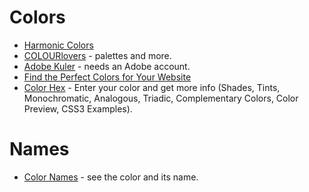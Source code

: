 # Colors

* [Harmonic Colors](http://harmonicolors.com/)
* [COLOURlovers](http://www.colourlovers.com/) - palettes and more.
* [Adobe Kuler](https://kuler.adobe.com/explore) - needs an Adobe account.
* [Find the Perfect Colors for Your Website](http://vandelaydesign.com/blog/design/find-the-perfect-colors-for-your-website/)
* [Color Hex](http://www.color-hex.com/color/cccc99) - Enter your color and get more info (Shades, Tints, Monochromatic, Analogous, Triadic, Complementary Colors, Color Preview, CSS3 Examples).

# Names
* [Color Names](http://www.colorsontheweb.com/colornames.asp) - see the color and its name.
